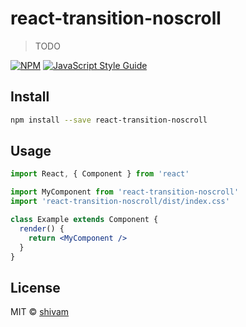 # react-transition-noscroll

> TODO

[![NPM](https://img.shields.io/npm/v/react-transition-noscroll.svg)](https://www.npmjs.com/package/react-transition-noscroll) [![JavaScript Style Guide](https://img.shields.io/badge/code_style-standard-brightgreen.svg)](https://standardjs.com)

## Install

```bash
npm install --save react-transition-noscroll
```

## Usage

```jsx
import React, { Component } from 'react'

import MyComponent from 'react-transition-noscroll'
import 'react-transition-noscroll/dist/index.css'

class Example extends Component {
  render() {
    return <MyComponent />
  }
}
```

## License

MIT © [shivam](https://github.com/shivam)
